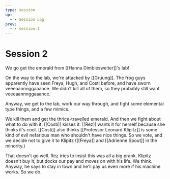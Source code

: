 ```yaml
---
type: session
up:
  - - Session Log
prev:
  - - session-1
---
```


# Session 2

We go get the emerald from [[Hanna Dimbleswelter]]'s lab! 

On the way to the lab, we're attacked by [[Gruung]]. The frog guys apparently have seen Freya, Hugh, and Costi before, and have sworn veeeaannnggaaance. We didn't kill all of them, so they probably still want veeeaannnggaaance.

Anyway, we get to the lab, work our way through, and fight some elemental type things, and a few mimics. 

We kill them and get the thrice-travelled emerald. And then we fight about what to do with it. [[Costi]] kisses it. [[Rez]] wants it for herself because she thinks it's cool. [[Costi]] also thinks [[Professor Leonard Klipitz]] is some kind of evil nefarious man who shouldn't have nice things. So we vote, and we decide not to give it to Klipitz ([[Freya]] and [[Adrienne Spout]] in the minority.)

That doesn't go well. Rez tries to insist this was all a big prank. Klipitz doesn't buy it, but docks our pay and moves on with his life. We think. Anyway, he says to stay in town and he'll pay us even more if his machine works. So we do.